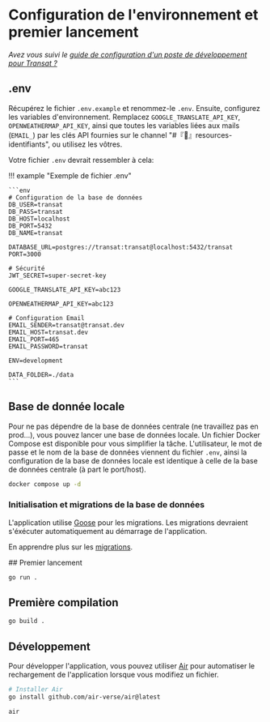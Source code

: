 # Configuration de l'environnement et premier lancement

*Avez vous suivi le [guide de configuration d'un poste de développement pour Transat ?](../commun/poste.md)*

## .env

Récupérez le fichier `.env.example` et renommez-le `.env`. Ensuite, configurez les variables d'environnement. Remplacez `GOOGLE_TRANSLATE_API_KEY`, `OPENWEATHERMAP_API_KEY`, ainsi que toutes les variables liées aux mails (`EMAIL_`) par les clés API fournies sur le channel "#『🔐』resources-identifiants", ou utilisez les vôtres.

Votre fichier `.env` devrait ressembler à cela:

!!! example "Exemple de fichier .env"

    ```env
    # Configuration de la base de données
    DB_USER=transat
    DB_PASS=transat
    DB_HOST=localhost
    DB_PORT=5432
    DB_NAME=transat

    DATABASE_URL=postgres://transat:transat@localhost:5432/transat
    PORT=3000

    # Sécurité
    JWT_SECRET=super-secret-key

    GOOGLE_TRANSLATE_API_KEY=abc123

    OPENWEATHERMAP_API_KEY=abc123

    # Configuration Email
    EMAIL_SENDER=transat@transat.dev
    EMAIL_HOST=transat.dev
    EMAIL_PORT=465
    EMAIL_PASSWORD=transat

    ENV=development

    DATA_FOLDER=./data
    ```

## Base de donnée locale

Pour ne pas dépendre de la base de données centrale (ne travaillez pas en prod…), vous pouvez lancer une base de données locale. Un fichier Docker Compose est disponible pour vous simplifier la tâche. L'utilisateur, le mot de passe et le nom de la base de données viennent du fichier `.env`, ainsi la configuration de la base de données locale est identique à celle de la base de données centrale (à part le port/host).

```bash
docker compose up -d
```

### Initialisation et migrations de la base de données

L'application utilise [Goose](https://github.com/pressly/goose) pour les migrations. Les migrations devraient s'éxécuter automatiquement au démarrage de l'application.

En apprendre plus sur les [migrations](./migrations.md).

## Premier lancement

```bash
go run .
```

## Première compilation

```bash
go build .
```



## Développement

Pour développer l'application, vous pouvez utiliser [Air](https://github.com/cosmtrek/air) pour automatiser le rechargement de l'application lorsque vous modifiez un fichier.

```bash
# Installer Air
go install github.com/air-verse/air@latest

air
```
